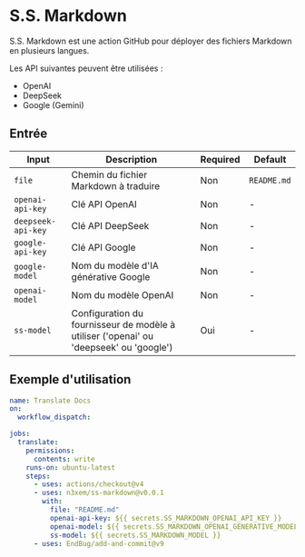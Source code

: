 # S.S. Markdown

S.S. Markdown est une action GitHub pour déployer des fichiers Markdown en plusieurs langues.

Les API suivantes peuvent être utilisées :

- OpenAI
- DeepSeek
- Google (Gemini)

## Entrée

| Input                  | Description                                                 | Required | Default      |
|-----------------------|-------------------------------------------------------------|----------|--------------|
| `file`                | Chemin du fichier Markdown à traduire                      | Non      | `README.md`  |
| `openai-api-key`      | Clé API OpenAI                                             | Non      | -            |
| `deepseek-api-key`    | Clé API DeepSeek                                         | Non      | -            |
| `google-api-key`      | Clé API Google                                           | Non      | -            |
| `google-model`        | Nom du modèle d'IA générative Google                      | Non      | -            |
| `openai-model`        | Nom du modèle OpenAI                                      | Non      | -            |
| `ss-model`            | Configuration du fournisseur de modèle à utiliser ('openai' ou 'deepseek' ou 'google') | Oui      | -            |

## Exemple d'utilisation

```yaml
name: Translate Docs
on:
  workflow_dispatch:

jobs:
  translate:
    permissions:
      contents: write
    runs-on: ubuntu-latest
    steps:
      - uses: actions/checkout@v4
      - uses: n3xem/ss-markdown@v0.0.1
        with:
          file: "README.md"
          openai-api-key: ${{ secrets.SS_MARKDOWN_OPENAI_API_KEY }}
          openai-model: ${{ secrets.SS_MARKDOWN_OPENAI_GENERATIVE_MODEL }}
          ss-model: ${{ secrets.SS_MARKDOWN_MODEL }}
      - uses: EndBug/add-and-commit@v9
```